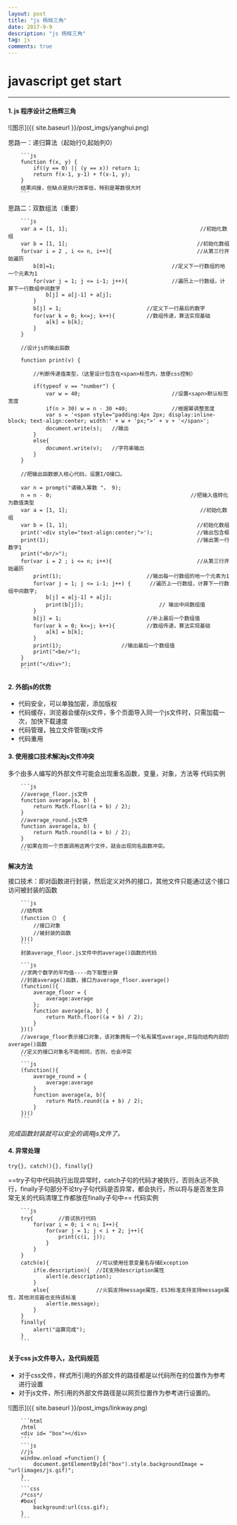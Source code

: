 ```yaml
---
layout: post
title: "js 杨辉三角"
date: 2017-9-9
description: "js 杨辉三角"
tag: js
comments: true
---
```


# javascript get start
------------------------------

#### 1. js 程序设计之杨辉三角

![图示]({{ site.baseurl }}/post_imgs/yanghui.png)

思路一：递归算法（起始行0,起始列0）


		```js
		function f(x, y) {
			if((y == 0) || (y == x)) return 1;
		    return f(x-1, y-1) + f(x-1, y);
		}
		结果间接，但缺点是执行效率低，特别是幂数很大时
		```

思路二：双数组法（重要）

		```js
		var a = [1, 1];                                          //初始化数组
		var b = [1, 1];											//初始化数组
		for(var i = 2 , i <= n, i++){							//从第三行开始遍历
			b[0]=1;					 					//定义下一行数组的地一个元素为1
		    for(var j = 1; j <= i-1; j++){				//遍历上一行数组，计算下一行数组中间数字
		    	b[j] = a[j-1] + a[j];
		    }
		    b[j] = 1;							//定义下一行最后的数字
			for(var k = 0; k<=j; k++){	        //数组传递，算法实现基础
		    	a[k] = b[k];
		    }
		}

		//设计js的输出函数

		function print(v) {

			//判断传递值类型，（这里设计包含在<span>标签内，放便css控制）

		    if(typeof v == "number") {
				var w = 40;  							//设置<sapn>默认标签宽度
		        if(n > 30) w = n - 30 +40;     			//根据幂调整宽度
		        var s = '<span style="padding:4px 2px; display:inline-block; text-align:center; width:' + w + 'px;">' + v + '</span>';
		    	document.write(s);   //输出
		    }
		    else{
		    	document.write(v);   //字符串输出
		    }
		}

		//把输出函数嵌入核心代码，设置I/O接口。

		var n = prompt("请输入幂数 "， 9);
		n = n - 0;                                            //把输入值转化为数值类型
		var a = [1, 1];                                          //初始化数组
		var b = [1, 1];											//初始化数组
		print('<div style="text-align:center;">');				//输出包含框
		print(1);												//输出第一行数字1
		print("<br/>");
		for(var i = 2 ; i <= n; i++){							//从第三行开始遍历
			print(1);				 			//输出每一行数组的地一个元素为1
		    for(var j = 1; j <= i-1; j++) {	     //遍历上一行数组，计算下一行数组中间数字;
		    	b[j] = a[j-1] + a[j];
		        print(b[j]);						// 输出中间数组值
		    }
		    b[j] = 1;							//补上最后一个数组值
			for(var k = 0; k<=j; k++){	        //数组传递，算法实现基础
		    	a[k] = b[k];
		    }
		    print(1);					//输出最后一个数组值
		    print("<be/>");
		}
		print("</div>");
		```

#### 2. 外部js的优势

- 代码安全，可以单独加密，添加版权
- 代码缓存，浏览器会缓存js文件，多个页面导入同一个js文件时，只需加载一次，加快下载速度
- 代码管理，独立文件管理js文件
- 代码重用

#### 3. 使用接口技术解决js文件冲突

多个由多人编写的外部文件可能会出现重名函数，变量，对象，方法等
代码实例

		```js
		//average_floor.js文件
		function average(a, b) {
			return Math.floor((a + b) / 2);
		}
		//average_round.js文件
		function average(a, b) {
			return Math.round((a + b) / 2);
		}
		//如果在同一个页面调用这两个文件，就会出现同名函数冲突。
		```
****解决方法****

接口技术：即对函数进行封装，然后定义对外的接口，其他文件只能通过这个接口访问被封装的函数

		```js
		//结构体
		(function（） {
			//接口对象
		    //被封装的函数
		})()
		```
		封装average_floor.js文件中的average()函数的代码

		```js
		//求两个数字的平均值----向下取整计算
		//封装average()函数，接口为average_floor.average()
		(function(){
			average_floor = {
		    	average:average
		    };
		    function average(a, b) {
				return Math.floor((a + b) / 2);
		    }
		})()
		//average_floor表示接口对象，该对象拥有一个私有属性average,并指向结构内部的average()函数
		//定义的接口对象名不能相同，否则，也会冲突
		```
		```js
		(function(){
			average_round = {
		    	average:average
		    }
		    function average(a, b){
		    	return Math.round((a + b) / 2);
		    }
		})()
		```
_完成函数封装就可以安全的调用js文件了。_

#### 4. 异常处理

`try{}, catch(){}, finally{}`

==try子句中代码执行出现异常时，catch子句的代码才被执行，否则永远不执行，finally子句部分不论try子句代码是否异常，都会执行，所以将与是否发生异常无关的代码清理工作都放在finally子句中==
代码实例

		```js
		try{        //尝试执行代码
			for(var i = 0; i < n; I++){
		    	for(var j = 1; j < i + 2; j++){
		        	print(c(i, j));
		        }
		    }
		}
		catch(e){				//可以使用任意变量名存储Exception
			if(e.description){  //IE支持description属性
		    	alert(e.description);
		    }
		    else{				//火狐支持message属性，ES3标准支持支持message属性，其他浏览器也支持该标准
		    	alert(e.message);
		    }
		}
		finally{
			alert("运算完成");
		}
		```
#### 关于css js文件导入，及代码规范

- 对于css文件，样式所引用的外部文件的路径都是以代码所在的位置作为参考进行设置
- 对于js文件，所引用的外部文件路径是以网页位置作为参考进行设置的。

![图示]({{ site.baseurl }}/post_imgs/linkway.png)

		```html
		/html
		<div id= "box"></div>
		```
		```js
		//js
		window.onload =function() {
			document.getElementById("box").style.backgroundImage = "url(images/js.gif)";
		}
		```
		```css
		/*css*/
		#box{
			background:url(css.gif);
		}
		```
